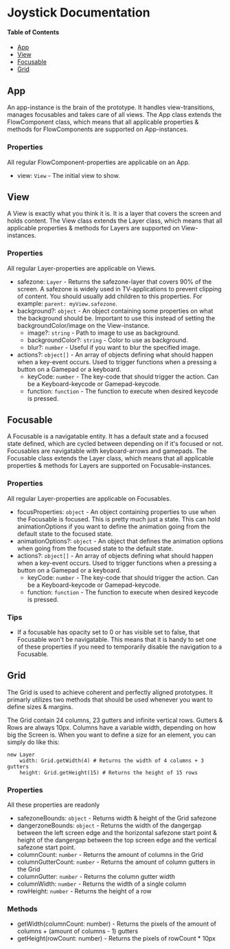 # Joystick Documentation

#### Table of Contents
- [App](#app)
- [View](#view)
- [Focusable](#focusable)
- [Grid](#grid)

<a name="app"></a>
## App
An app-instance is the brain of the prototype. It handles view-transitions, manages focusables and takes care of all views.
The App class extends the FlowComponent class, which means that all applicable properties & methods for FlowComponents are supported on App-instances.

### Properties
All regular FlowComponent-properties are applicable on an App.
- view: `View` - The initial view to show.


<a name="view"></a>
## View
A View is exactly what you think it is. It is a layer that covers the screen and holds content.
The View class extends the Layer class, which means that all applicable properties & methods for Layers are supported on View-instances.

### Properties
All regular Layer-properties are applicable on Views.
- safezone: `Layer` - Returns the safezone-layer that covers 90% of the screen. A safezone is widely used in TV-applications to prevent clipping of content. You should usually add children to this properties. For example: `parent: myView.safezone`.
- background?: `object` - An object containing some properties on what the background should be. Important to use this instead of setting the backgroundColor/image on the View-instance.
    - image?: `string` - Path to image to use as background.
    - backgroundColor?: `string` - Color to use as background.
    - blur?: `number` - Useful if you want to blur the specified image.
- actions?: `object[]` - An array of objects defining what should happen when a key-event occurs. Used to trigger functions when a pressing a button on a Gamepad or a keyboard.
    - keyCode: `number` - The key-code that should trigger the action. Can be a Keyboard-keycode or Gamepad-keycode.
    - function: `function` - The function to execute when desired keycode is pressed.


<a name="focusable"></a>
## Focusable
A Focusable is a navigatable entity. It has a default state and a focused state defined, which are cycled between depending on if it's focused or not.
Focusables are navigatable with keyboard-arrows and gamepads.
The Focusable class extends the Layer class, which means that all applicable properties & methods for Layers are supported on Focusable-instances.

### Properties
All regular Layer-properties are applicable on Focusables.
- focusProperties: `object` - An object containing properties to use when the Focusable is focused. This is pretty much just a state. This can hold animationOptions if you want to define the animation going from the default state to the focused state.
- animationOptions?: `object` - An object that defines the animation options when going from the focused state to the default state.
- actions?: `object[]` - An array of objects defining what should happen when a key-event occurs. Used to trigger functions when a pressing a button on a Gamepad or a keyboard.
    - keyCode: `number` - The key-code that should trigger the action. Can be a Keyboard-keycode or Gamepad-keycode.
    - function: `function` - The function to execute when desired keycode is pressed.

### Tips
- If a focusable has opacity set to 0 or has visible set to false, that Focusable won't be navigatable. This means that it is handy to set one of these properties if you need to temporarily disable the navigation to a Focusable.


<a name="grid"></a>
## Grid
The Grid is used to achieve coherent and perfectly aligned prototypes. It primarly utilizes two methods that should be used whenever you want to define sizes & margins.

The Grid contain 24 columns, 23 gutters and infinite vertical rows. Gutters & Rows are always 10px. Columns have a variable width, depending on how big the Screen is. When you want to define a size for an element, you can simply do like this:

```
new Layer
    width: Grid.getWidth(4) # Returns the width of 4 columns + 3 gutters
    height: Grid.getHeight(15) # Returns the height of 15 rows
```

### Properties
All these properties are readonly
- safezoneBounds: `object` - Returns width & height of the Grid safezone
- dangerzoneBounds: `object` - Returns the width of the dangergap between the left screen edge and the horizontal safezone start point & height of the dangergap between the top screen edge and the vertical safezone start point.
- columnCount: `number` - Returns the amount of columns in the Grid
- columnGutterCount: `number` - Returns the amount of column gutters in the Grid
- columnGutter: `number` - Returns the column gutter width
- columnWidth: `number` - Returns the width of a single column
- rowHeight: `number` - Returns the height of a row

### Methods
- getWidth(columnCount: number) - Returns the pixels of the amount of columns + (amount of columns - 1) gutters
- getHeight(rowCount: number) - Returns the pixels of rowCount * 10px